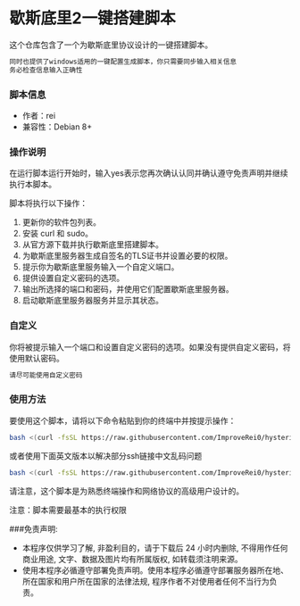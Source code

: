 
# 歇斯底里2一键搭建脚本

这个仓库包含了一个为歇斯底里协议设计的一键搭建脚本。
```markdown
同时也提供了windows适用的一键配置生成脚本，你只需要同步输入相关信息
务必检查信息输入正确性
```


### 脚本信息
- 作者：rei
- 兼容性：Debian 8+

### 操作说明

在运行脚本运行开始时，输入yes表示您再次确认认同并确认遵守免责声明并继续执行本脚本。

脚本将执行以下操作：
1. 更新你的软件包列表。
2. 安装 curl 和 sudo。
3. 从官方源下载并执行歇斯底里搭建脚本。
4. 为歇斯底里服务器生成自签名的TLS证书并设置必要的权限。
5. 提示你为歇斯底里服务输入一个自定义端口。
6. 提供设置自定义密码的选项。
7. 输出所选择的端口和密码，并使用它们配置歇斯底里服务器。
8. 启动歇斯底里服务器服务并显示其状态。

### 自定义

你将被提示输入一个端口和设置自定义密码的选项。如果没有提供自定义密码，将使用默认密码。
```markdown
请尽可能使用自定义密码
```

### 使用方法

要使用这个脚本，请将以下命令粘贴到你的终端中并按提示操作：

```bash
bash <(curl -fsSL https://raw.githubusercontent.com/ImproveRei0/hysteria2_build/main/build.sh)
```
或者使用下面英文版本以解决部分ssh链接中文乱码问题

```bash
bash <(curl -fsSL https://raw.githubusercontent.com/ImproveRei0/hysteria2_build/main/build_en.sh)
```

请注意，这个脚本是为熟悉终端操作和网络协议的高级用户设计的。

注意：脚本需要最基本的执行权限

###免责声明:
- 本程序仅供学习了解, 非盈利目的，请于下载后 24 小时内删除, 不得用作任何商业用途, 文字、数据及图片均有所属版权, 如转载须注明来源。
- 使用本程序必循遵守部署免责声明。使用本程序必循遵守部署服务器所在地、所在国家和用户所在国家的法律法规, 程序作者不对使用者任何不当行为负责。
